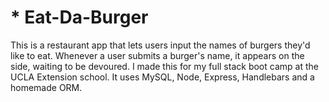# * Eat-Da-Burger

This is a restaurant app that lets users input the names of burgers they'd like to eat. Whenever a user submits a burger's name, it appears on the side, waiting to be devoured. I made this for my full stack boot camp at the UCLA Extension school. It uses MySQL, Node, Express, Handlebars and a homemade ORM.